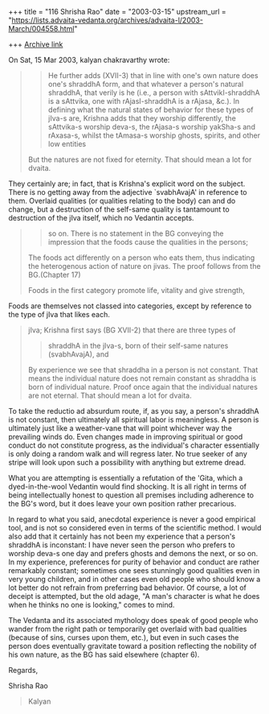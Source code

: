 +++
title = "116 Shrisha Rao"
date = "2003-03-15"
upstream_url = "https://lists.advaita-vedanta.org/archives/advaita-l/2003-March/004558.html"

+++
[Archive link](https://lists.advaita-vedanta.org/archives/advaita-l/2003-March/004558.html)

On Sat, 15 Mar 2003, kalyan chakravarthy wrote:

> >He further adds (XVII-3)
> >that in line with one's own nature does one's shraddhA form, and that
> >whatever a person's natural shraddhA, that verily is he (i.e., a person
> >with sAttvikI-shraddhA is a sAttvika, one with rAjasI-shraddhA is a
> >rAjasa, &c.).  In defining what the natural states of behavior for these
> >types of jIva-s are, Krishna adds that they worship differently, the
> >sAttvika-s worship deva-s, the rAjasa-s worship yakSha-s and rAxasa-s,
> >whilst the tAmasa-s worship ghosts, spirits, and other low entities
>
> But the natures are not fixed for eternity. That should mean a lot for
> dvaita.

They certainly are; in fact, that is Krishna's explicit word on the
subject.  There is no getting away from the adjective `svabhAvajA' in
reference to them.  Overlaid qualities (or qualities relating to the body)
can and do change, but a destruction of the self-same quality is
tantamount to destruction of the jIva itself, which no Vedantin accepts.

> >so on.  There is no statement in the BG conveying the impression that the
> >foods cause the qualities in the persons;
>
> The foods act differently on a person who eats them, thus indicating the
> heterogenous action of nature on jivas. The proof follows from the
> BG.(Chapter 17)
>
> Foods in the first category promote life, vitality and give strength,

Foods are themselves not classed into categories, except by reference to
the type of jIva that likes each.

> jIva; Krishna first says (BG XVII-2) that there are three types of
> >shraddhA in the jIva-s, born of their self-same natures (svabhAvajA), and
>
> By experience we see that shraddha in a person is not constant. That means
> the individual nature does not remain constant as shraddha is born of
> individual nature. Proof once again that the individual natures are not
> eternal. That should mean a lot for dvaita.

To take the reductio ad absurdum route, if, as you say, a person's
shraddhA is not constant, then ultimately all spiritual labor is
meaningless.  A person is ultimately just like a weather-vane that will
point whichever way the prevailing winds do.  Even changes made in
improving spiritual or good conduct do not constitute progress, as the
individual's character essentially is only doing a random walk and will
regress later.  No true seeker of any stripe will look upon such a
possibility with anything but extreme dread.

What you are attempting is essentially a refutation of the 'Gita, which a
dyed-in-the-wool Vedantin would find shocking.  It is all right in terms
of being intellectually honest to question all premises including
adherence to the BG's word, but it does leave your own position rather
precarious.

In regard to what you said, anecdotal experience is never a good empirical
tool, and is not so considered even in terms of the scientific method.  I
would also add that it certainly has not been my experience that a
person's shraddhA is inconstant: I have never seen the person who prefers
to worship deva-s one day and prefers ghosts and demons the next, or so
on.  In my experience, preferences for purity of behavior and conduct are
rather remarkably constant; sometimes one sees stunningly good qualities
even in very young children, and in other cases even old people who should
know a lot better do not refrain from preferring bad behavior.  Of course,
a lot of deceipt is attempted, but the old adage, "A man's character is
what he does when he thinks no one is looking," comes to mind.

The Vedanta and its associated mythology does speak of good people who
wander from the right path or temporarily get overlaid with bad qualities
(because of sins, curses upon them, etc.), but even in such cases the
person does eventually gravitate toward a position reflecting the nobility
of his own nature, as the BG has said elsewhere (chapter 6).

Regards,

Shrisha Rao

> Kalyan

